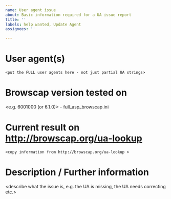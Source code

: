 ```yaml
---
name: User agent issue
about: Basic information required for a UA issue report
title: ''
labels: help wanted, Update Agent
assignees: ''

---
```


<!--
IMPORTANT - PLEASE READ BEFORE SUBMITTING A USER AGENT ISSUE

Browscap is an open source database of user agents (UAs), and does not have a team of people to add your user agent suggestion. Reporting this issue does not mean the UA will automatically get added.

The best way to get your UA issue report added/updated is to submit a pull request yourself! Please read: https://github.com/browscap/browscap/blob/master/CONTRIBUTING.md for help on that.
-->

# User agent(s)

```
<put the FULL user agents here - not just partial UA strings>
```

# Browscap version tested on

<e.g. 6001000 (or 6.1.0)> - full_asp_browscap.ini

# Current result on http://browscap.org/ua-lookup

```
<copy information from http://browscap.org/ua-lookup >
```

# Description / Further information

<describe what the issue is, e.g. the UA is missing, the UA needs correcting etc.>
